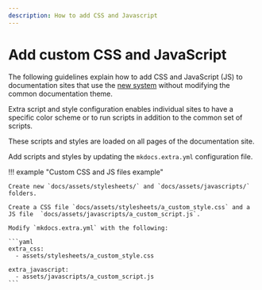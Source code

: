 ```yaml
---
description: How to add CSS and Javascript
---
```


# Add custom CSS and JavaScript

The following guidelines explain how to add CSS and JavaScript (JS) to documentation sites that use the [new system](../../overview/index.md#new-documentation-system) without modifying the common documentation theme.

Extra script and style configuration enables individual sites to have a specific color scheme
or to run scripts in addition to the common set of scripts.

These scripts and styles are loaded on all pages of the documentation site.

Add scripts and styles by updating the `mkdocs.extra.yml` configuration file.

!!! example "Custom CSS and JS files example"

    Create new `docs/assets/stylesheets/` and `docs/assets/javascripts/` folders.

    Create a CSS file `docs/assets/stylesheets/a_custom_style.css` and a JS file  `docs/assets/javascripts/a_custom_script.js`.

    Modify `mkdocs.extra.yml` with the following:

    ```yaml
    extra_css:
      - assets/stylesheets/a_custom_style.css

    extra_javascript:
      - assets/javascripts/a_custom_script.js
    ```

